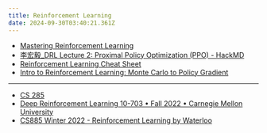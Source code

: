 ```yaml
---
title: Reinforcement Learning
date: 2024-09-30T03:40:21.361Z
---
```





* [Mastering Reinforcement Learning](https://gibberblot.github.io/rl-notes/index.html)
* [李宏毅_DRL Lecture 2: Proximal Policy Optimization (PPO) - HackMD](https://hackmd.io/@shaoeChen/Bywb8YLKS/https%3A%2F%2Fhackmd.io%2F%40shaoeChen%2FSyez2AmFr)
* [Reinforcement Learning Cheat Sheet](https://github.com/alxthm/rl-cheatsheet/blob/main/main.pdf)
* [Intro to Reinforcement Learning: Monte Carlo to Policy Gradient](https://medium.com/@hsinhungw/intro-to-reinforcement-learning-monte-carlo-to-policy-gradient-1c7ede4eed6e)
---
* [CS 285](https://rail.eecs.berkeley.edu/deeprlcourse/)
* [Deep Reinforcement Learning
10-703 • Fall 2022 • Carnegie Mellon University](https://cmudeeprl.github.io/703website_f22/lectures/)
* [CS885 Winter 2022 - Reinforcement Learning by Waterloo](https://cs.uwaterloo.ca/~ppoupart/teaching/cs885-winter22/schedule.html)